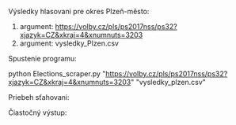Výsledky hlasovani pre okres Plzeň-město:
   
1. argument: https://volby.cz/pls/ps2017nss/ps32?xjazyk=CZ&xkraj=4&xnumnuts=3203
2. argument: vysledky_Plzen.csv

Spustenie programu:

python Elections_scraper.py "https://volby.cz/pls/ps2017nss/ps32?xjazyk=CZ&xkraj=4&xnumnuts=3203" "vysledky_plzen.csv"

Priebeh sťahovani:



Čiastočný výstup:
